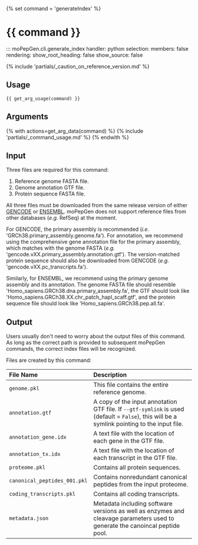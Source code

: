 {% set command = 'generateIndex' %}
# {{ command }}

::: moPepGen.cli.generate_index
	handler: python
    selection:
      members: false
    rendering:
      show_root_heading: false
      show_source: false

{% include 'partials/_caution_on_reference_version.md' %}

## Usage

```
{{ get_arg_usage(command) }}
```

## Arguments

{% with actions=get_arg_data(command) %}
{% include 'partials/_command_usage.md' %}
{% endwith %}

## Input

Three files are required for this command:

1. Reference genome FASTA file.
2. Genome annotation GTF file.
3. Protein sequence FASTA file.

All three files must be downloaded from the same release version of either [GENCODE](https://www.gencodegenes.org/) or [ENSEMBL](https://useast.ensembl.org/index.html). moPepGen does not support reference files from other databases (*e.g.* RefSeq) at the moment.

For GENCODE, the primary assembly is recommended (*i.e.* 'GRCh38.primary_assembly.genome.fa'). For annotation, we recommend using the comprehensive gene annotation file for the primary assembly, which matches with the genome FASTA (*e.g.* 'gencode.vXX.primary_assembly.annotation.gtf'). The version-matched protein sequence should also be downloaded from GENCODE (*e.g.* 'gencode.vXX.pc_transcripts.fa').

Similarly, for ENSEMBL, we recommend using the primary genome assembly and its annotation. The genome FASTA file should resemble 'Homo_sapiens.GRCh38.dna.primary_assembly.fa', the GTF should look like 'Homo_sapiens.GRCh38.XX.chr_patch_hapl_scaff.gtf', and the protein sequence file should look like 'Homo_sapiens.GRCh38.pep.all.fa'.

## Output

Users usually don't need to worry about the output files of this command. As long as the correct path is provided to subsequent moPepGen commands, the correct index files will be recognized.

Files are created by this command:

| File Name | Description |
|:----------|:------------|
| `genome.pkl` | This file contains the entire reference genome. |
| `annotation.gtf` | A copy of the input annotation GTF file. If `--gtf-symlink` is used (default = `False`), this will be a symlink pointing to the input file. |
| `annotation_gene.idx` | A text file with the location of each gene in the GTF file. |
| `annotation_tx.idx` | A text file with the location of each transcript in the GTF file. |
| `proteome.pkl` | Contains all protein sequences. |
| `canonical_peptides_001.pkl` | Contains nonredundant canonical peptides from the input proteome. |
| `coding_transcripts.pkl` | Contains all coding transcripts. |
| `metadata.json` | Metadata including software versions as well as enzymes and cleavage parameters used to generate the canoincal peptide pool. |
